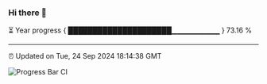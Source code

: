 ### Hi there 👋

⏳ Year progress { █████████████████████▁▁▁▁▁▁▁▁▁ } 73.16 %

---

⏰ Updated on Tue, 24 Sep 2024 18:14:38 GMT

![Progress Bar CI](https://github.com/code-lakshay/GitHub-Actions-Demo/workflows/Progress%20Bar%20CI/badge.svg)
